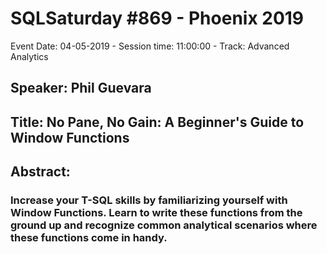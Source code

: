 # SQLSaturday #869 - Phoenix 2019
Event Date: 04-05-2019 - Session time: 11:00:00 - Track: Advanced Analytics
## Speaker: Phil Guevara
## Title: No Pane, No Gain: A Beginner's Guide to Window Functions
## Abstract:
### Increase your T-SQL skills by familiarizing yourself with Window Functions. Learn to write these functions from the ground up and recognize common analytical scenarios where these functions come in handy.
